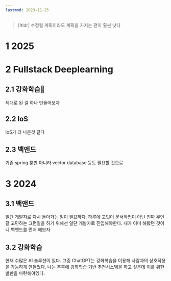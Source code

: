 ```yaml
---
lastmod: 2023-11-25
---
```

> [!tldr] 수정될 계획이라도 계획을 가지는 편이 훨씬 낫다
# 1 2025

# 2 Fullstack Deeplearning
## 2.1 강화학습
제대로 된 걸 하나 만들어보자

## 2.2 IoS
IoS가 더 나은것 같다

## 2.3 백엔드
기존 spring 뿐만 아니라 vector database 등도 필요할 것으로



# 3 2024
## 3.1 백앤드
일단 개발자로 다시 돌아가는 일이 필요하다. 하루에 고민이 문서작업이 아닌 진짜 무언갈 고민하는 그런일을 하기 위해선 일단 개발자로 진입해야한다. 내가 이미 해봤던 것이니 백앤드를 먼저 해보자

## 3.2 강화학습
현재 수많은 AI 솔루션이 있다. 그중 ChatGPT는 강화학습을 이용해 사람과의 상호작용을 가능하게 만들었다. 나는 추후에 강화학습 기반 추천시스템을 하고 싶은데 이를 위한 발판을 마련해야겠다.